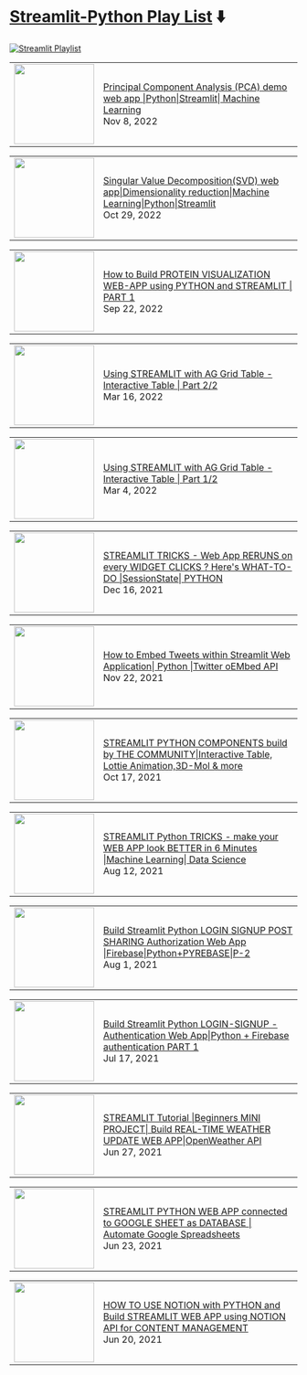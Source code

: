 # [Streamlit-Python Play List](https://youtube.com/playlist?list=PLqQrRCH56DH8JSoGC3hsciV-dQhgFGS1K) ⬇️

[![Streamlit Playlist](https://github.com/avrabyt/YouTube-Tutorials/actions/workflows/Streamlit-workflow.yml/badge.svg)](https://github.com/avrabyt/YouTube-Tutorials/actions/workflows/Streamlit-workflow.yml)

<!-- STREAMLIT:START --><table><tr><td><a href="https://www.youtube.com/watch?v=Ewnp-80bavQ"><img width="140px" src="https://i.ytimg.com/vi/Ewnp-80bavQ/mqdefault.jpg"></a></td>
<td><a href="https://www.youtube.com/watch?v=Ewnp-80bavQ">Principal Component Analysis &lpar;PCA&rpar;  demo web app |Python|Streamlit| Machine Learning</a><br/>Nov 8, 2022</td></tr></table>
<table><tr><td><a href="https://www.youtube.com/watch?v=J2jBTFovWH8"><img width="140px" src="https://i.ytimg.com/vi/J2jBTFovWH8/mqdefault.jpg"></a></td>
<td><a href="https://www.youtube.com/watch?v=J2jBTFovWH8">Singular Value Decomposition&lpar;SVD&rpar; web app|Dimensionality reduction|Machine Learning|Python|Streamlit</a><br/>Oct 29, 2022</td></tr></table>
<table><tr><td><a href="https://www.youtube.com/watch?v=jUh923Z4fuk"><img width="140px" src="https://i.ytimg.com/vi/jUh923Z4fuk/mqdefault.jpg"></a></td>
<td><a href="https://www.youtube.com/watch?v=jUh923Z4fuk">How to Build PROTEIN VISUALIZATION WEB-APP using PYTHON and STREAMLIT | PART 1</a><br/>Sep 22, 2022</td></tr></table>
<table><tr><td><a href="https://www.youtube.com/watch?v=Zs9-8trPadU"><img width="140px" src="https://i.ytimg.com/vi/Zs9-8trPadU/mqdefault.jpg"></a></td>
<td><a href="https://www.youtube.com/watch?v=Zs9-8trPadU">Using STREAMLIT with AG Grid Table - Interactive Table | Part 2/2</a><br/>Mar 16, 2022</td></tr></table>
<table><tr><td><a href="https://www.youtube.com/watch?v=F54ELJwspos"><img width="140px" src="https://i.ytimg.com/vi/F54ELJwspos/mqdefault.jpg"></a></td>
<td><a href="https://www.youtube.com/watch?v=F54ELJwspos">Using STREAMLIT with AG Grid Table - Interactive Table | Part 1/2</a><br/>Mar 4, 2022</td></tr></table>
<table><tr><td><a href="https://www.youtube.com/watch?v=dPdB7zyGttg"><img width="140px" src="https://i.ytimg.com/vi/dPdB7zyGttg/mqdefault.jpg"></a></td>
<td><a href="https://www.youtube.com/watch?v=dPdB7zyGttg">STREAMLIT TRICKS - Web App RERUNS on every WIDGET CLICKS ? Here&#39;s WHAT-TO-DO |SessionState| PYTHON</a><br/>Dec 16, 2021</td></tr></table>
<table><tr><td><a href="https://www.youtube.com/watch?v=P4NJOpiZvY0"><img width="140px" src="https://i.ytimg.com/vi/P4NJOpiZvY0/mqdefault.jpg"></a></td>
<td><a href="https://www.youtube.com/watch?v=P4NJOpiZvY0">How to Embed Tweets within Streamlit Web Application| Python |Twitter oEMbed API</a><br/>Nov 22, 2021</td></tr></table>
<table><tr><td><a href="https://www.youtube.com/watch?v=pzh1Zo5XDtM"><img width="140px" src="https://i.ytimg.com/vi/pzh1Zo5XDtM/mqdefault.jpg"></a></td>
<td><a href="https://www.youtube.com/watch?v=pzh1Zo5XDtM">STREAMLIT PYTHON COMPONENTS build by THE COMMUNITY|Interactive Table, Lottie Animation,3D-Mol &amp; more</a><br/>Oct 17, 2021</td></tr></table>
<table><tr><td><a href="https://www.youtube.com/watch?v=G9U4Uixssf0"><img width="140px" src="https://i.ytimg.com/vi/G9U4Uixssf0/mqdefault.jpg"></a></td>
<td><a href="https://www.youtube.com/watch?v=G9U4Uixssf0">STREAMLIT Python TRICKS - make your WEB APP look BETTER in 6 Minutes |Machine Learning| Data Science</a><br/>Aug 12, 2021</td></tr></table>
<table><tr><td><a href="https://www.youtube.com/watch?v=uzc3OEjjbn8"><img width="140px" src="https://i.ytimg.com/vi/uzc3OEjjbn8/mqdefault.jpg"></a></td>
<td><a href="https://www.youtube.com/watch?v=uzc3OEjjbn8">Build Streamlit Python LOGIN SIGNUP POST SHARING Authorization Web App |Firebase|Python+PYREBASE|P-2</a><br/>Aug 1, 2021</td></tr></table>
<table><tr><td><a href="https://www.youtube.com/watch?v=KLmSfHcOXlc"><img width="140px" src="https://i.ytimg.com/vi/KLmSfHcOXlc/mqdefault.jpg"></a></td>
<td><a href="https://www.youtube.com/watch?v=KLmSfHcOXlc">Build Streamlit Python LOGIN-SIGNUP -Authentication Web App|Python + Firebase authentication PART 1</a><br/>Jul 17, 2021</td></tr></table>
<table><tr><td><a href="https://www.youtube.com/watch?v=Ky7mvS0m0nk"><img width="140px" src="https://i.ytimg.com/vi/Ky7mvS0m0nk/mqdefault.jpg"></a></td>
<td><a href="https://www.youtube.com/watch?v=Ky7mvS0m0nk">STREAMLIT Tutorial |Beginners MINI PROJECT| Build REAL-TIME WEATHER UPDATE WEB APP|OpenWeather API</a><br/>Jun 27, 2021</td></tr></table>
<table><tr><td><a href="https://www.youtube.com/watch?v=EMZyVWgUU5A"><img width="140px" src="https://i.ytimg.com/vi/EMZyVWgUU5A/mqdefault.jpg"></a></td>
<td><a href="https://www.youtube.com/watch?v=EMZyVWgUU5A">STREAMLIT PYTHON WEB APP connected to GOOGLE SHEET as DATABASE | Automate Google Spreadsheets</a><br/>Jun 23, 2021</td></tr></table>
<table><tr><td><a href="https://www.youtube.com/watch?v=f7wcXCekrnE"><img width="140px" src="https://i.ytimg.com/vi/f7wcXCekrnE/mqdefault.jpg"></a></td>
<td><a href="https://www.youtube.com/watch?v=f7wcXCekrnE">HOW TO USE NOTION with PYTHON and Build STREAMLIT  WEB APP using NOTION API for CONTENT MANAGEMENT</a><br/>Jun 20, 2021</td></tr></table>
<!-- STREAMLIT:END -->
